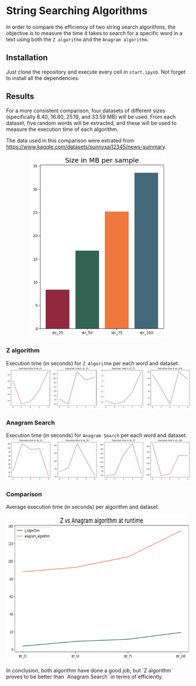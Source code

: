 # String Searching Algorithms
In order to compare the efficiency of two string search algorithms, the objective is to measure the time it takes to search for a specific word in a text using both the `Z algorithm` and the `Anagram algorithm`.

## Installation
Just clone the repository and execute every cell in `start.ipynb`. Not forget to install all the dependencies.

## Results
For a more consistent comparison, four datasets of different sizes (specifically 8.40, 16.80, 25.19, and 33.59 MB) will be used. From each dataset, five random words will be extracted, and these will be used to measure the execution time of each algorithm.

The data used in this comparison were extrated from <a>https://www.kaggle.com/datasets/sunnysai12345/news-summary</a>.

<p align="center">
    <img src="./src/img/size_text.png" height="500px"/> 
</p>

### Z algorithm
Execution time (in seconds) for `Z Algorithm` per each word and dataset.
<img src="./src/img/zAlgo_text.png"/> 

### Anagram Search
Execution time (in seconds) for `Anagram Search` per each word and dataset.
<img src="./src/img/anagramAlgo_text.png"/> 

### Comparison
Average execution time (in seconds) per algorithm and dataset.
<p align="center">
    <img src="./src/img/comparison.png" height="400px"/> 
</p>
In conclusion, both algorithm have done a good job, but `Z algorithm` proves to be better than `Anagram Search` in terms of efficiently.
